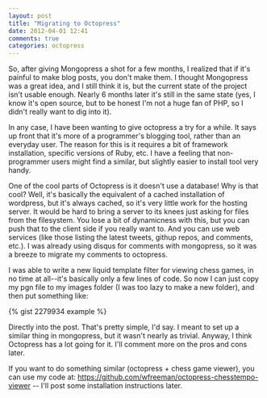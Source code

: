 ```yaml
---
layout: post
title: "Migrating to Octopress"
date: 2012-04-01 12:41
comments: true
categories: octopress
---
```

So, after giving Mongopress a shot for a few months, I realized that if it's painful to make blog posts, you don't make them. <!--more-->
I thought Mongopress was a great idea, and I still think it is, but the current state of the project isn't usable enough. Nearly 6 months
later it's still in the same state (yes, I know it's open source, but to be honest I'm not a huge fan of PHP, so I didn't really want to dig into it).

In any case, I have been wanting to give octopress a try for a while. It says up front that it's more of a programmer's blogging tool, rather than
an everyday user. The reason for this is it requires a bit of framework installation, specific versions of Ruby, etc. I have a feeling that
non-programmer users might find a similar, but slightly easier to install tool very handy.

One of the cool parts of Octopress is it doesn't use a database! Why is that cool? Well, it's basically the equivalent of a cached installation of wordpress, but it's always cached, so it's very little work for the hosting server. It would be hard to bring a server to its knees just asking for files from the filesystem. You lose a bit of dynamicness with this, but you can push that to the client side if you really want to. And you can use web services (like those listing the latest tweets, githup repos, and comments, etc.). I was already using disqus for comments with mongopress, so it was a breeze to migrate my comments to octopress.

I was able to write a new liquid template filter for viewing chess games, in no time at all--it's basically only a few lines of code. So now I can just copy my pgn file to my images folder (I was too lazy to make a new folder), and then put something like:

{% gist 2279934 example %}

Directly into the post. That's pretty simple, I'd say. I meant to set up a similar thing in mongopress, but it wasn't nearly as trivial. Anyway, I think Octopress has a lot going for it. I'll comment more on the pros and cons later.

If you want to do something similar (octopress + chess game viewer), you can use my code at: https://github.com/wfreeman/octopress-chesstempo-viewer -- I'll post some installation instructions later.
